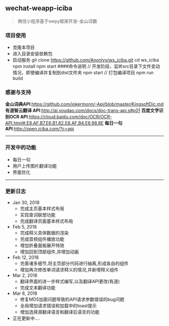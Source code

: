 ##  wechat-weapp-iciba

>微信小程序基于wepy框架开发-金山词霸

### 项目使用
- 克隆本项目
- 进入目录安装依赖包
- 启动服务
	git clone https://github.com/Anonlyy/wx_iciba.git
	cd wx_iciba
	npm install
	npm start
####命令说明
	// 开发阶段，监听src目录下文件变动情况，即使编译并复制到dist文件夹
	npm start 
	// 打包编译项目
	npm run build



### 感谢与支持
**金山词典API**:https://github.com/jokermonn/-Api/blob/master/KingsoftDic.md
**有道智云翻译 API**:http://ai.youdao.com/docs/doc-trans-api.s#p01
**百度文字识别OCR API**:https://cloud.baidu.com/doc/OCR/OCR-API.html#.E8.AF.B7.E6.B1.82.E8.AF.B4.E6.98.8E
**每日一句API**:http://open.iciba.com/?c=api

---

### 开发中的功能
- 每日一句
- 用户上传图片翻译功能
- 界面优化

---

### 更新日志

-  Jan 30, 2018
    - 完成主页基本样式布局
    - 实现查词联想功能
    - 完成翻译页面基本样式布局
-  Feb 5, 2018
    - 完成释义具体数据的渲染 
    - 完成音频组件播放功能
    - 增加折叠面板展开特效 
	- 增加回到顶部组件,并增加动画
- Feb 12, 2018
	- 完善诸多细节,将主页部分代码进行抽离,形成各自的组件
	- 增加再次修改单词请求释义的情况,并新增释义组件
- Mar 2, 2018
	- 翻译界面的进一步样式编写,以及翻译API更改(有道)
	- 完成文本翻译功能
- Mar 6, 2018
	- 修复MD5加密问题导致的API请求参数错误的bug问题
	- 全局增加请求错误和加载中的toast提示
	- 增加选择源翻译语言和翻译后语言的功能 
- 正在更新中....
